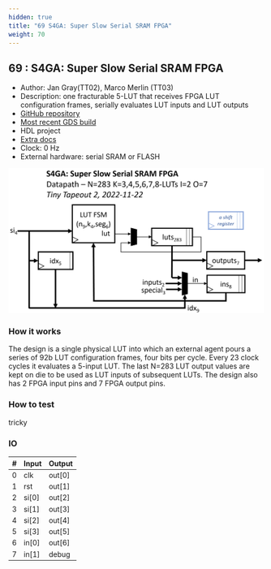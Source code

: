 ```yaml
---
hidden: true
title: "69 S4GA: Super Slow Serial SRAM FPGA"
weight: 70
---
```


## 69 : S4GA: Super Slow Serial SRAM FPGA

* Author: Jan Gray(TT02), Marco Merlin (TT03)
* Description: one fracturable 5-LUT that receives FPGA LUT configuration frames, serially evaluates LUT inputs and LUT outputs
* [GitHub repository](https://github.com/bat52/tt03-s4ga)
* [Most recent GDS build](https://github.com/bat52/tt03-s4ga/actions/runs/4780295834)
* HDL project
* [Extra docs](https://github.com/grayresearch/tt02-s4ga/blob/main/README.md)
* Clock: 0 Hz
* External hardware: serial SRAM or FLASH

![picture](images/S4GA-block-diagram.png)

### How it works

The design is a single physical LUT into which an external agent pours a series of 92b LUT configuration frames, 
four bits per cycle. Every 23 clock cycles it evaluates a 5-input LUT. The last N=283 LUT output values are kept on 
die to be used as LUT inputs of subsequent LUTs. The design also has 2 FPGA input pins and 7 FPGA output pins.


### How to test

tricky


### IO

| # | Input        | Output       |
|---|--------------|--------------|
| 0 | clk  | out[0] |
| 1 | rst  | out[1] |
| 2 | si[0]  | out[2] |
| 3 | si[1]  | out[3] |
| 4 | si[2]  | out[4] |
| 5 | si[3]  | out[5] |
| 6 | in[0]  | out[6] |
| 7 | in[1]  | debug |
